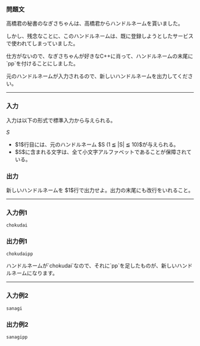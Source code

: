 
<div>

<div>

<div>

<section>

### **問題文**

<p>
高橋君の秘書のなぎさちゃんは、高橋君からハンドルネームを貰いました。
</p>

<p>
しかし、残念なことに、このハンドルネームは、既に登録しようとしたサービスで使われてしまっていました。
</p>

<p>
仕方がないので、なぎさちゃんが好きなC++に肖って、ハンドルネームの末尾に`pp`を付けることにしました。
</p>

<p>
元のハンドルネームが入力されるので、新しいハンドルネームを出力してください。
</p>

</section>

</div>

---

<div>

<div>

<section>

### **入力**

<p>
入力は以下の形式で標準入力から与えられる。
</p>

<div>

$S$
</div>

<ul>

<li>
$1$行目には、元のハンドルネーム $S (1 ≦ |S| ≦ 10)$が与えられる。
</li>

<li>
$S$に含まれる文字は、全て小文字アルファベットであることが保障されている。
</li>

</ul>

</section>

</div>

<div>

<section>

### **出力**

<p>
新しいハンドルネームを $1$行で出力せよ。出力の末尾にも改行をいれること。
</p>

</section>

</div>

</div>

---

<div>

<section>

### **入力例1**

```
chokudai
```

</section>

</div>

<div>

<section>

### **出力例1**

```
chokudaipp
```

<p>
ハンドルネームが`chokudai`なので、それに`pp`を足したものが、新しいハンドルネームになります。
</p>

</section>

</div>

---

<div>

<section>

### **入力例2**

```
sanagi
```

</section>

</div>

<div>

<section>

### **出力例2**

```
sanagipp
```

</section>

</div>

</div>

</div>
